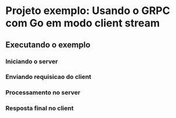 # Projeto exemplo: Usando o GRPC com Go em modo client stream

## Executando o exemplo

### Iniciando o server


### Enviando requisicao do client

### Processamento no server

### Resposta final no client



